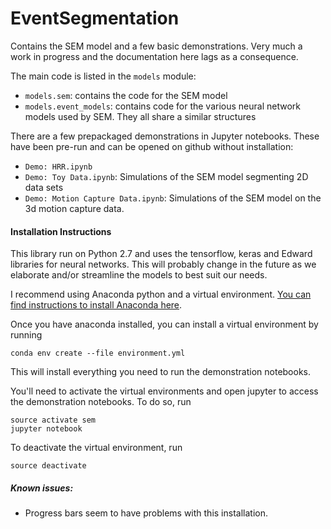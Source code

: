 # EventSegmentation

Contains the SEM model and a few basic demonstrations. Very much a work in progress and the documentation here lags as 
a consequence.

The main code is listed in the `models` module:
* `models.sem`: contains the code for the SEM model
* `models.event_models`: contains code for the various neural network models used by SEM. They all 
    share a similar structures
    
There are a few prepackaged demonstrations in Jupyter notebooks. These have been pre-run and can be opened on github
without installation:
* `Demo: HRR.ipynb`
* `Demo: Toy Data.ipynb`: Simulations of the SEM model segmenting 2D data sets
* `Demo: Motion Capture Data.ipynb`: Simulations of the SEM model on the 3d motion capture data. 



#### Installation Instructions

This library run on Python 2.7 and uses the tensorflow, keras and Edward libraries for neural networks. This will 
probably change in the future as we elaborate and/or streamline the models to best suit our needs.

I recommend using Anaconda python and a virtual environment. [You can find instructions to install Anaconda
 here](https://docs.anaconda.com/anaconda/install/).

Once you have anaconda installed, you can install a virtual environment by running

    conda env create --file environment.yml

This will install everything you need to run the demonstration notebooks.

You'll need to activate the virtual environments and open jupyter to access the demonstration notebooks. To do so, run

    source activate sem
    jupyter notebook


To deactivate the virtual environment, run

    source deactivate


##### Known issues:

* Progress bars seem to have problems with this installation.